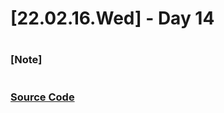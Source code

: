 # [22.02.16.Wed] - Day 14

##

#

### [Note]

#

### [Source Code](https://github.com/ding-co/developer-dignity/tree/main/boot-camp/practice/February/day14)
